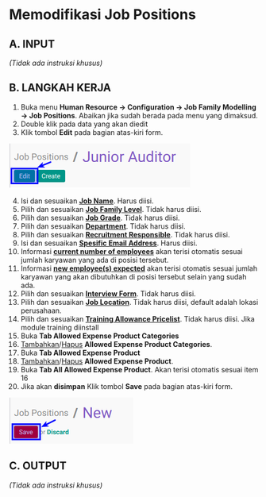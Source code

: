 # Memodifikasi Job Positions

## A. INPUT

*(Tidak ada instruksi khusus)*

## B. LANGKAH KERJA

1. Buka menu **Human Resource -> Configuration -> Job Family Modelling -> Job Positions**. Abaikan jika sudah berada pada menu yang dimaksud.
2. Double klik pada data yang akan diedit
3. Klik tombol **Edit** pada bagian atas-kiri form.

![](../../img/job-positions/tombol-edit.png)

4. Isi dan sesuaikan **[Job Name](./penjelasan.md#field-name)**. Harus diisi.
5. Pilih dan sesuaikan **[Job Family Level](./penjelasan.md#field-family-level-id)**. Tidak harus diisi.
6. Pilih dan sesuaikan **[Job Grade](./penjelasan.md#field-grade-id)**. Tidak harus diisi.
7. Pilih dan sesuaikan **[Department](./penjelasan.md#field-department-id)**. Tidak harus diisi.
8. Pilih dan sesuaikan **[Recruitment Responsible](./penjelasan.md#field-user-id)**. Tidak harus diisi.
9. Isi dan sesuaikan **[Spesific Email Address](./penjelasan.md#field-alias-name)**. Harus diisi.
10. Informasi **[current number of employees](./penjelasan.md#field-no-of-employee)** akan terisi otomatis sesuai jumlah karyawan yang ada di posisi tersebut.
11. Informasi **[new employee(s) expected](./penjelasan.md#field-no-of-employee)** akan terisi otomatis sesuai jumlah karyawan yang akan dibutuhkan di posisi tersebut selain yang sudah ada.
12. Pilih dan sesuaikan **[Interview Form](./penjelasan.md#field-interview-form)**. Tidak harus diisi.
13. Pilih dan sesuaikan **[Job Location](./penjelasan.md#field-job-location)**. Tidak harus diisi, default adalah lokasi perusahaan.
14. Pilih dan sesuaikan **[Training Allowance Pricelist](./penjelasan.md#field-pricelist)**. Tidak harus diisi. Jika module training diinstall
15. Buka **Tab Allowed Expense Product Categories**
16. <a name="l16">[Tambahkan](./membuat-allowed-product-categories.md)/[Hapus](./menghapus-allowed-product-categories.md)</a>  **Allowed Expense Product Categories**.
17. Buka **Tab Allowed Expense Product**
18. <a name="l18">[Tambahkan](./membuat-expense-product.md)/[Hapus](./menghapus-expense-product.md)</a>  **Allowed Expense Product**.
19. Buka **Tab All Allowed Expense Product**. Akan terisi otomatis sesuai item 16
20. Jika akan **disimpan** Klik tombol **Save** pada bagian atas-kiri form.

![](../../img/job-positions/tombol-save-create.png)


## C. OUTPUT

*(Tidak ada instruksi khusus)*
